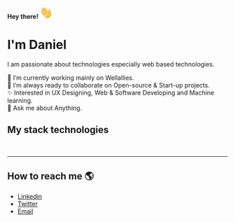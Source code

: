 #### Hey there! <img src="https://github.com/ABSphreak/ABSphreak/blob/master/gifs/Hi.gif" width="30px"> <h1>I'm Daniel</h1>

I am passionate about technologies especially web based technologies.

 🔭 I’m currently working mainly on Wellallies. <br>
 🤝 I’m always ready to collaborate on Open-source & Start-up projects.<br>
 ✨ Interested in UX Designing, Web & Software Developing and Machine learning.<br>
 💬 Ask me about Anything.<br>


## My stack technologies

<img href="https://www.vectorlogo.zone/logos/angular/angular-icon.svg"></img>

---
## How to reach me 🌎
* <a href="https://www.linkedin.com/in/luiss-bit/" target="_blank">Linkedin</a>
* <a href="https://twitter.com/luiss_bit" target="_blank">Twitter</a>
* <a href="https://gmail.com" target="_blank">Email</a>
